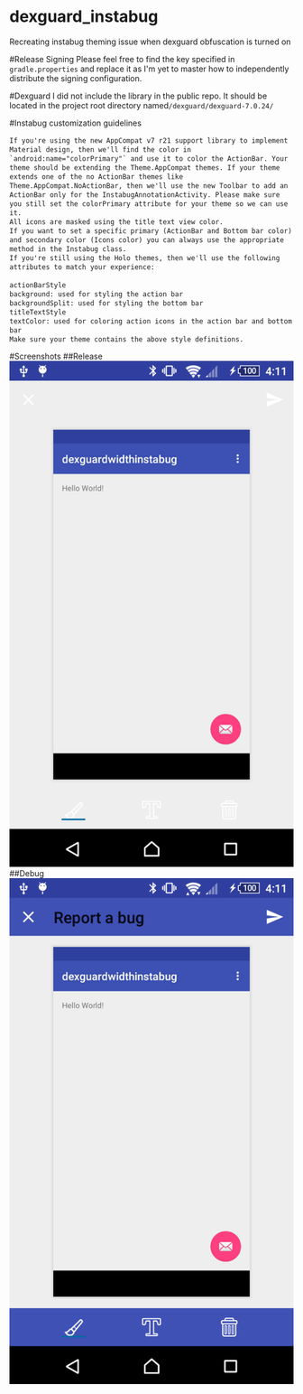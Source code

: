 # dexguard_instabug
Recreating instabug theming issue when dexguard obfuscation is turned on

#Release Signing
Please feel free to find the key specified in `gradle.properties` and replace it as I'm yet to master how to independently distribute the signing configuration.

#Dexguard
I did not include the library in the public repo. It should be located in the project root directory named`/dexguard/dexguard-7.0.24/`

#Instabug customization guidelines


	If you're using the new AppCompat v7 r21 support library to implement Material design, then we'll find the color in `android:name="colorPrimary"` and use it to color the ActionBar. Your theme should be extending the Theme.AppCompat themes. If your theme extends one of the no ActionBar themes like Theme.AppCompat.NoActionBar, then we'll use the new Toolbar to add an ActionBar only for the InstabugAnnotationActivity. Please make sure you still set the colorPrimary attribute for your theme so we can use it.
	All icons are masked using the title text view color.
	If you want to set a specific primary (ActionBar and Bottom bar color) and secondary color (Icons color) you can always use the appropriate method in the Instabug class.
	If you're still using the Holo themes, then we'll use the following attributes to match your experience:

	actionBarStyle
	background: used for styling the action bar
	backgroundSplit: used for styling the bottom bar
	titleTextStyle
	textColor: used for coloring action icons in the action bar and bottom bar
	Make sure your theme contains the above style definitions.

#Screenshots
##Release
![Release](https://github.com/sl378/dexguard_instabug/blob/master/release.png)
##Debug
![Debug](https://github.com/sl378/dexguard_instabug/blob/master/debug.png)